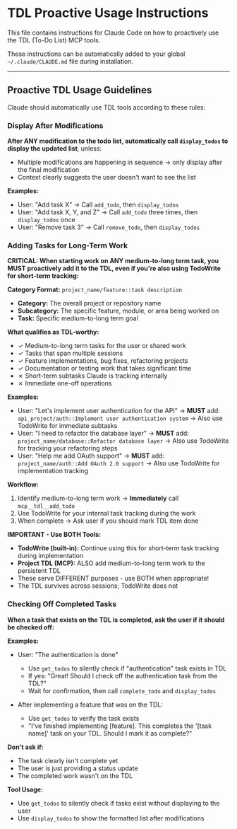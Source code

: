 # TDL Proactive Usage Instructions

This file contains instructions for Claude Code on how to proactively use the TDL (To-Do List) MCP tools.

These instructions can be automatically added to your global `~/.claude/CLAUDE.md` file during installation.

---

<!-- TDL_PROACTIVE_USAGE_START:v0.1.1 -->
## Proactive TDL Usage Guidelines

Claude should automatically use TDL tools according to these rules:

### Display After Modifications

**After ANY modification to the todo list, automatically call `display_todos` to display the updated list**, unless:
- Multiple modifications are happening in sequence → only display after the final modification
- Context clearly suggests the user doesn't want to see the list

**Examples:**
- User: "Add task X" → Call `add_todo`, then `display_todos`
- User: "Add task X, Y, and Z" → Call `add_todo` three times, then `display_todos` once
- User: "Remove task 3" → Call `remove_todo`, then `display_todos`

### Adding Tasks for Long-Term Work

**CRITICAL: When starting work on ANY medium-to-long term task, you MUST proactively add it to the TDL, even if you're also using TodoWrite for short-term tracking:**

**Category Format:** `project_name/feature::task description`
- **Category:** The overall project or repository name
- **Subcategory:** The specific feature, module, or area being worked on
- **Task:** Specific medium-to-long term goal

**What qualifies as TDL-worthy:**
- ✓ Medium-to-long term tasks for the user or shared work
- ✓ Tasks that span multiple sessions
- ✓ Feature implementations, bug fixes, refactoring projects
- ✓ Documentation or testing work that takes significant time
- ✗ Short-term subtasks Claude is tracking internally
- ✗ Immediate one-off operations

**Examples:**
- User: "Let's implement user authentication for the API"
  → **MUST** add: `api_project/auth::Implement user authentication system`
  → Also use TodoWrite for immediate subtasks
- User: "I need to refactor the database layer"
  → **MUST** add: `project_name/database::Refactor database layer`
  → Also use TodoWrite for tracking your refactoring steps
- User: "Help me add OAuth support"
  → **MUST** add: `project_name/auth::Add OAuth 2.0 support`
  → Also use TodoWrite for implementation tracking

**Workflow:**
1. Identify medium-to-long term work → **Immediately** call `mcp__tdl__add_todo`
2. Use TodoWrite for your internal task tracking during the work
3. When complete → Ask user if you should mark TDL item done

**IMPORTANT - Use BOTH Tools:**
- **TodoWrite (built-in):** Continue using this for short-term task tracking during implementation
- **Project TDL (MCP):** ALSO add medium-to-long term work to the persistent TDL
- These serve DIFFERENT purposes - use BOTH when appropriate!
- The TDL survives across sessions; TodoWrite does not

### Checking Off Completed Tasks

**When a task that exists on the TDL is completed, ask the user if it should be checked off:**

**Examples:**
- User: "The authentication is done"
  - Use `get_todos` to silently check if "authentication" task exists in TDL
  - If yes: "Great! Should I check off the authentication task from the TDL?"
  - Wait for confirmation, then call `complete_todo` and `display_todos`

- After implementing a feature that was on the TDL:
  - Use `get_todos` to verify the task exists
  - "I've finished implementing [feature]. This completes the '[task name]' task on your TDL. Should I mark it as complete?"

**Don't ask if:**
- The task clearly isn't complete yet
- The user is just providing a status update
- The completed work wasn't on the TDL

**Tool Usage:**
- Use `get_todos` to silently check if tasks exist without displaying to the user
- Use `display_todos` to show the formatted list after modifications
<!-- TDL_PROACTIVE_USAGE_END:v0.1.1 -->
